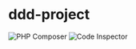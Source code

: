 # ddd-project

![PHP Composer](https://github.com/soprun/ddd-project/workflows/PHP%20Composer/badge.svg?branch=master)
![Code Inspector](https://www.code-inspector.com/project/10119/score/svg)
